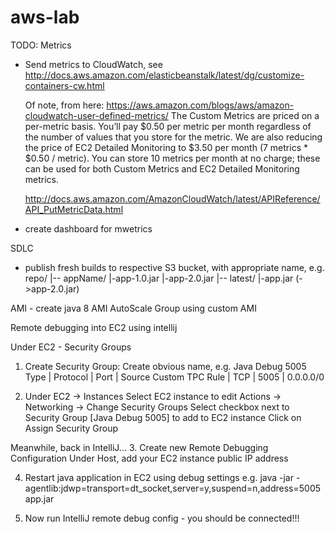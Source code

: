 # aws-lab

TODO:
Metrics
* Send metrics to CloudWatch, 
  see http://docs.aws.amazon.com/elasticbeanstalk/latest/dg/customize-containers-cw.html
  
  Of note, from here: https://aws.amazon.com/blogs/aws/amazon-cloudwatch-user-defined-metrics/ 
  The Custom Metrics are priced on a per-metric basis. You’ll pay $0.50 per metric per month regardless of the number of values that you store for the metric. We are also reducing the price of EC2 Detailed Monitoring to $3.50 per month (7 metrics * $0.50 / metric). You can store 10 metrics per month at no charge; these can be used for both Custom Metrics and EC2 Detailed Monitoring metrics.

  http://docs.aws.amazon.com/AmazonCloudWatch/latest/APIReference/API_PutMetricData.html

* create dashboard for mwetrics

SDLC
* publish fresh builds to respective S3 bucket, with appropriate name, e.g.
    repo/
    |-- appName/
           |-app-1.0.jar
           |-app-2.0.jar
           |-- latest/
                  |-app.jar (->app-2.0.jar)

AMI - create java 8 AMI
AutoScale Group using custom AMI





Remote debugging into EC2 using intellij

Under EC2 - Security Groups
1. Create Security Group:
    Create obvious name, e.g. Java Debug 5005 
    Type            | Protocol  | Port  | Source 
    Custom TPC Rule | TCP       | 5005  | 0.0.0.0/0
    
2. Under EC2 -> Instances
    Select EC2 instance to edit
    Actions -> Networking -> Change Security Groups
    Select checkbox next to Security Group [Java Debug 5005] to add to EC2 instance
    Click on Assign Security Group
   
Meanwhile, back in IntelliJ...
3. Create new Remote Debugging Configuration
    Under Host, add your EC2 instance public IP address
    
4. Restart java application in EC2 using debug settings
    e.g. java -jar -agentlib:jdwp=transport=dt_socket,server=y,suspend=n,address=5005 app.jar
    
5. Now run IntelliJ remote debug config - you should be connected!!!